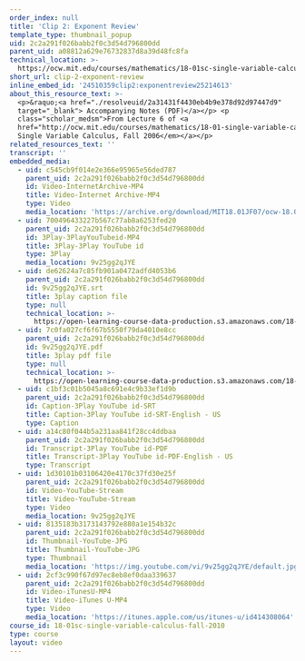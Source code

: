 ```yaml
---
order_index: null
title: 'Clip 2: Exponent Review'
template_type: thumbnail_popup
uid: 2c2a291f026babb2f0c3d54d796800dd
parent_uid: a08812a629e76732837d8a39d48fc8fa
technical_location: >-
  https://ocw.mit.edu/courses/mathematics/18-01sc-single-variable-calculus-fall-2010/1.-differentiation/part-b-implicit-differentiation-and-inverse-functions/session-16-the-derivative-of-a-x/clip-2-exponent-review
short_url: clip-2-exponent-review
inline_embed_id: '24510359clip2:exponentreview25214613'
about_this_resource_text: >-
  <p>&raquo;<a href="./resolveuid/2a31431f4430eb4b9e378d92d97447d9"
  target="_blank"> Accompanying Notes (PDF)</a></p> <p
  class="scholar_medsm">From Lecture 6 of <a
  href="http://ocw.mit.edu/courses/mathematics/18-01-single-variable-calculus-fall-2006/video-lectures/"><em>18.01
  Single Variable Calculus, Fall 2006</em></a></p>
related_resources_text: ''
transcript: ''
embedded_media:
  - uid: c545cb9f014e2e366e95965e56ded787
    parent_uid: 2c2a291f026babb2f0c3d54d796800dd
    id: Video-InternetArchive-MP4
    title: Video-Internet Archive-MP4
    type: Video
    media_location: 'https://archive.org/download/MIT18.01JF07/ocw-18.01-f07-lec06_300k.mp4'
  - uid: 700496433227b567c77ab8a6253fed20
    parent_uid: 2c2a291f026babb2f0c3d54d796800dd
    id: 3Play-3PlayYouTubeid-MP4
    title: 3Play-3Play YouTube id
    type: 3Play
    media_location: 9v25gg2qJYE
  - uid: de62624a7c85fb901a0472adfd4053b6
    parent_uid: 2c2a291f026babb2f0c3d54d796800dd
    id: 9v25gg2qJYE.srt
    title: 3play caption file
    type: null
    technical_location: >-
      https://open-learning-course-data-production.s3.amazonaws.com/18-01sc-single-variable-calculus-fall-2010/c350059d6c267c959520d3c3a45fd467_9v25gg2qJYE.srt
  - uid: 7c0fa027cf6f67b5550f79da4010e8cc
    parent_uid: 2c2a291f026babb2f0c3d54d796800dd
    id: 9v25gg2qJYE.pdf
    title: 3play pdf file
    type: null
    technical_location: >-
      https://open-learning-course-data-production.s3.amazonaws.com/18-01sc-single-variable-calculus-fall-2010/b705fde005e6a97070408ac7e2bb650f_9v25gg2qJYE.pdf
  - uid: c1bf3c01b5045a8c691e4c9b33ef1d9b
    parent_uid: 2c2a291f026babb2f0c3d54d796800dd
    id: Caption-3Play YouTube id-SRT
    title: Caption-3Play YouTube id-SRT-English - US
    type: Caption
  - uid: a14c80f044b5a231aa841f28cc4ddbaa
    parent_uid: 2c2a291f026babb2f0c3d54d796800dd
    id: Transcript-3Play YouTube id-PDF
    title: Transcript-3Play YouTube id-PDF-English - US
    type: Transcript
  - uid: 1d30101b03106420e4170c37fd30e25f
    parent_uid: 2c2a291f026babb2f0c3d54d796800dd
    id: Video-YouTube-Stream
    title: Video-YouTube-Stream
    type: Video
    media_location: 9v25gg2qJYE
  - uid: 8135183b3173143792e880a1e154b32c
    parent_uid: 2c2a291f026babb2f0c3d54d796800dd
    id: Thumbnail-YouTube-JPG
    title: Thumbnail-YouTube-JPG
    type: Thumbnail
    media_location: 'https://img.youtube.com/vi/9v25gg2qJYE/default.jpg'
  - uid: 2cf3c990f67d97ec8eb8ef0daa339637
    parent_uid: 2c2a291f026babb2f0c3d54d796800dd
    id: Video-iTunesU-MP4
    title: Video-iTunes U-MP4
    type: Video
    media_location: 'https://itunes.apple.com/us/itunes-u/id414308064'
course_id: 18-01sc-single-variable-calculus-fall-2010
type: course
layout: video
---
```

